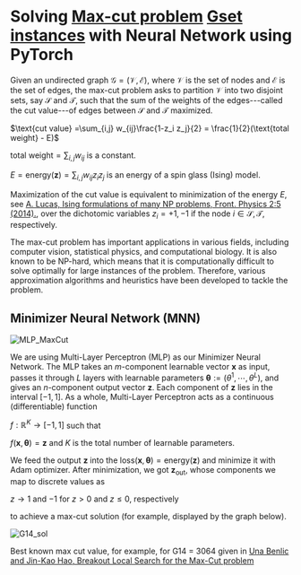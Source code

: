 # Solving [Max-cut problem][1] [Gset instances][3] with Neural Network using PyTorch


Given an undirected graph $\mathcal{G=(V,E)}$, where $\mathcal{V}$ is the set of nodes and $\mathcal{E}$ is the set of edges, the max-cut problem asks to partition $\mathcal{V}$ into two disjoint sets, say $\mathcal{S}$ and $\mathcal{T}$, such that the sum of the weights of the 
edges---called the cut value---of edges between $\mathcal{S}$ and $\mathcal{T}$ maximized. 

$\text{cut value} =\sum_{i,j} w_{ij}\frac{1-z_i z_j}{2} = \frac{1}{2}(\text{total weight} - E)$

$\text{total weight} = \sum_{i,j} w_{ij}$ is a constant.

$E = \text{energy}(\textbf{z}) = \sum_{i,j} w_{ij}z_i z_j$ is an energy of a spin glass (Ising) model.

Maximization of the $\text{cut value}$ is equivalent to minimization of the energy $E$, see [A. Lucas, Ising formulations of many NP problems, Front. Physics 2:5 (2014).][2], 
over the dichotomic variables $z_i = +1,-1$ if the node $i\in \mathcal{S}, \mathcal{T}$, respectively.



The max-cut problem has important applications in various fields, including computer vision, statistical physics, and computational biology. It is also known to be NP-hard, which means that it is computationally difficult to solve optimally for large instances of the problem. Therefore, various approximation algorithms and heuristics have been developed to tackle the problem.


## Minimizer Neural Network (MNN) 

![MLP_MaxCut](https://user-images.githubusercontent.com/99533657/234844153-31e3c7d7-4479-4be2-b812-192bd3db5365.png)


We are using Multi-Layer Perceptron (MLP) as our Minimizer Neural Network. The MLP takes an $m$-component learnable vector $\textbf{x}$ as input, passes it through $L$ layers with learnable parameters 
$\boldsymbol{\theta}:=(\theta^{1},\cdots,\theta^{L})$, and gives an
$n$-component output vector $\textbf{z}$. Each component of $\textbf{z}$ lies in the interval 
$[-1, 1]$. As a whole, Multi-Layer Perceptron acts as a continuous (differentiable) function 

$f: \mathbb{R}^K \longrightarrow [-1,1]$ such that

$f(\textbf{x},\boldsymbol{\theta})=\textbf{z}$ and $K$ is the total number of learnable parameters.

We feed the output $\textbf{z}$ into the $\text{loss}(\textbf{x},\boldsymbol{\theta})=\text{energy}(\textbf{z})$ and minimize it with Adam optimizer.
After minimization, we got $\textbf{z}_{\text{out}}$, whose components we map to discrete values as

$z \longrightarrow 1$ and $-1$ for $z>0$ and $z\leq0$, respectively

to achieve a max-cut solution (for example, displayed by the graph below).

![G14_sol](https://user-images.githubusercontent.com/99533657/234843909-9b8c16b0-6a60-4974-9472-d5034c8c9d4b.png)





Best known max cut value, for example, for G14 = 3064 given in [Una Benlic and Jin-Kao Hao, Breakout Local Search for the Max-Cut problem][4]




[1]:https://en.wikipedia.org/wiki/Maximum_cut

[2]:https://doi.org/10.3389/fphy.2014.00005

[3]:https://web.stanford.edu/~yyye/yyye/Gset

[4]:https://www.sciencedirect.com/science/article/abs/pii/S0952197612002175

